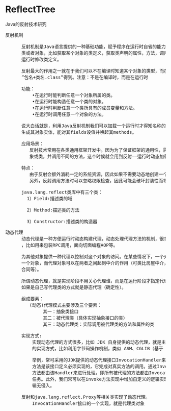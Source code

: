 # ReflectTree
Java的反射技术研究

<pre>
反射机制

      反射机制是Java语言提供的一种基础功能，赋予程序在运行时自省的能力，通过反射我们可以直接操作
      类或者对象，比如获取某个对象的类定义，获取类声明的属性，方法，调用方法或者构造对象，甚至可以
      运行时修改类定义。

      反射最大的作用之一就在于我们可以不在编译时知道某个对象的类型，而在运行时通过提供完整的
      ”包名+类名.class”得到。注意：不是在编译时，而是在运行时

      功能：
          •在运行时能判断任意一个对象所属的类。
          •在运行时能构造任意一个类的对象。
          •在运行时判断任意一个类所具有的成员变量和方法。
          •在运行时调用任意一个对象的方法。
          
      说大白话就是，利用Java反射机制我们可以加载一个运行时才得知名称的class，获悉其构造方法，并
      生成其对象实体，能对其fields设值并唤起其methods。

      应用场景：
         反射技术常用在各类通用框架开发中。因为为了保证框架的通用性，需要根据配置文件加载不同的对
         象或类，并调用不同的方法，这个时候就会用到反射——运行时动态加载需要加载的对象。

      特点：
         由于反射会额外消耗一定的系统资源，因此如果不需要动态地创建一个对象，那么就不需要用反射。
         另外，反射调用方法时可以忽略权限检查，因此可能会破坏封装性而导致安全问题。

      java.lang.reflect类库中有三个类：
        1）Field:描述类的域

        2）Method:描述类的方法

        3）Constructor:描述类的构造器
</pre>

<pre>
动态代理
      动态代理是一种方便运行时动态构建代理，动态处理代理方法的机制，很多场景都是利用类似机制做到的
      ，比如用来包装RPC调用，面向切面编程AOP等。

      为其他对象提供一种代理以控制对这个对象的访问。在某些情况下，一个对象不适合或者不能直接引用另
      一个对象，而代理对象可以在两者之间起到中介的作用（可类比房屋中介，房东委托中介销售房屋、签订
      合同等）。

      所谓动态代理，就是实现阶段不用关心代理谁，而是在运行阶段才指定代理哪个一个对象（不确定性）。
      如果是自己写代理类的方式就是静态代理（确定性）。

      组成要素：
         (动态)代理模式主要涉及三个要素：
              其一：抽象类接口
              其二：被代理类（具体实现抽象接口的类）
              其三：动态代理类：实际调用被代理类的方法和属性的类

      实现方式:
          实现动态代理的方式很多，比如 JDK 自身提供的动态代理，就是主要利用了反射机制。还有其他
          的实现方式，比如利用字节码操作机制，类似 ASM、CGLIB（基于 ASM）、Javassist 等。

          举例，常可采用的JDK提供的动态代理接口InvocationHandler来实现动态代理类。其中invoke
          方法是该接口定义必须实现的，它完成对真实方法的调用。通过InvocationHandler接口，所有
          方法都由该Handler来进行处理，即所有被代理的方法都由InvocationHandler接管实际的处理
          任务。此外，我们常可以在invoke方法实现中增加自定义的逻辑实现，实现对被代理类的业务逻
          辑无侵入。

      反射和java.lang.reflect.Proxy等相关类实现了动态代理。
          InvocationHandler接口的一个实现，就是代理类对象
</pre>
